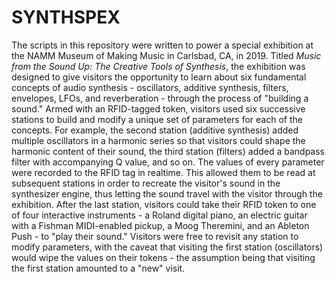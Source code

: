 # SYNTHSPEX

The scripts in this repository were written to power a special exhibition at the NAMM Museum of Making Music in Carlsbad, CA, in 2019. Titled _Music from the Sound Up: The Creative Tools of Synthesis_, the exhibition was designed to give visitors the opportunity to learn about six fundamental concepts of audio synthesis - oscillators, additive synthesis, filters, envelopes, LFOs, and reverberation - through the process of "building a sound." Armed with an RFID-tagged token, visitors used six successive stations to build and modify a unique set of parameters for each of the concepts. For example, the second station (additive synthesis) added multiple oscillators in a harmonic series so that visitors could shape the harmonic content of their sound, the third station (filters) added a bandpass filter with accompanying Q value, and so on. The values of every parameter were recorded to the RFID tag in realtime. This allowed them to be read at subsequent stations in order to recreate the visitor's sound in the synthesizer engine, thus letting the sound travel with the visitor through the exhibition. After the last station, visitors could take their RFID token to one of four interactive instruments - a Roland digital piano, an electric guitar with a Fishman MIDI-enabled pickup, a Moog Theremini, and an Ableton Push - to "play their sound." Visitors were free to revisit any station to modify parameters, with the caveat that visiting the first station (oscillators) would wipe the values on their tokens - the assumption being that visiting the first station amounted to a "new" visit.
